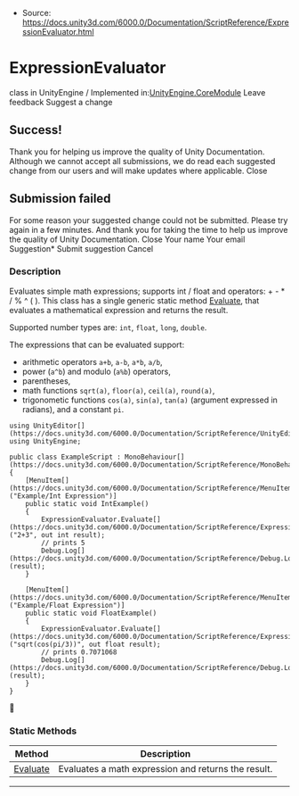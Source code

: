 * Source: https://docs.unity3d.com/6000.0/Documentation/ScriptReference/ExpressionEvaluator.html

# ExpressionEvaluator
class in UnityEngine
/
Implemented in:[UnityEngine.CoreModule](https://docs.unity3d.com/6000.0/Documentation/ScriptReference/UnityEngine.CoreModule.html)
Leave feedback
Suggest a change
## Success!
Thank you for helping us improve the quality of Unity Documentation. Although we cannot accept all submissions, we do read each suggested change from our users and will make updates where applicable.
Close
## Submission failed
For some reason your suggested change could not be submitted. Please <a>try again</a> in a few minutes. And thank you for taking the time to help us improve the quality of Unity Documentation.
Close
Your name Your email Suggestion* Submit suggestion
Cancel
### Description
Evaluates simple math expressions; supports int / float and operators: + - * / % ^ ( ).
This class has a single generic static method [Evaluate](https://docs.unity3d.com/6000.0/Documentation/ScriptReference/ExpressionEvaluator.Evaluate.html), that evaluates a mathematical expression and returns the result.  
  
Supported number types are: `int`, `float`, `long`, `double`.  
  
The expressions that can be evaluated support:
  * arithmetic operators `a+b`, `a-b`, `a*b`, `a/b`,
  * power (`a^b`) and modulo (`a%b`) operators,
  * parentheses,
  * math functions `sqrt(a)`, `floor(a)`, `ceil(a)`, `round(a)`,
  * trigonometic functions `cos(a)`, `sin(a)`, `tan(a)` (argument expressed in radians), and a constant `pi`.


```
using UnityEditor[](https://docs.unity3d.com/6000.0/Documentation/ScriptReference/UnityEditor.html);
using UnityEngine;  
  
public class ExampleScript : MonoBehaviour[](https://docs.unity3d.com/6000.0/Documentation/ScriptReference/MonoBehaviour.html)
{
    [MenuItem[](https://docs.unity3d.com/6000.0/Documentation/ScriptReference/MenuItem.html)("Example/Int Expression")]
    public static void IntExample()
    {
        ExpressionEvaluator.Evaluate[](https://docs.unity3d.com/6000.0/Documentation/ScriptReference/ExpressionEvaluator.Evaluate.html)("2+3", out int result);
        // prints 5
        Debug.Log[](https://docs.unity3d.com/6000.0/Documentation/ScriptReference/Debug.Log.html)(result);
    }  
  
    [MenuItem[](https://docs.unity3d.com/6000.0/Documentation/ScriptReference/MenuItem.html)("Example/Float Expression")]
    public static void FloatExample()
    {
        ExpressionEvaluator.Evaluate[](https://docs.unity3d.com/6000.0/Documentation/ScriptReference/ExpressionEvaluator.Evaluate.html)("sqrt(cos(pi/3))", out float result);
        // prints 0.7071068
        Debug.Log[](https://docs.unity3d.com/6000.0/Documentation/ScriptReference/Debug.Log.html)(result);
    }
}

```

### Static Methods
Method | Description  
---|---  
[Evaluate](https://docs.unity3d.com/6000.0/Documentation/ScriptReference/ExpressionEvaluator.Evaluate.html) | Evaluates a math expression and returns the result.  
* * *
